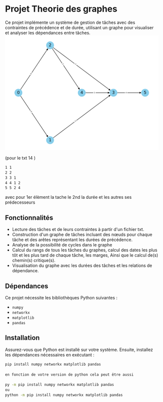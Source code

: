 # Projet Theorie des graphes

Ce projet implémente un système de gestion de tâches avec des contraintes de précédence et de durée, utilisant un graphe pour visualiser et analyser les dépendances entre tâches.
![alt text](https://github.com/raphber94/Theorie_graphes/blob/main/graph_layout/14.png)

(pour le txt 14 )
```bash
1 1
2 2
3 3 1
4 4 1 2
5 5 2 4
```

avec pour 1er élèment la tache le 2nd la durée et les autres ses prédecesseurs
## Fonctionnalités

- Lecture des tâches et de leurs contraintes à partir d'un fichier txt.
- Construction d'un graphe de tâches incluant des nœuds pour chaque tâche et des arêtes représentant les durées de précédence.
- Analyse de la possibilité de cycles dans le graphe
- Calcul du rangs de tous les tâches du graphes, calcul des dates les plus tôt et les plus tard de chaque tâche, les marges, Ainsi que le calcul de(s) chemin(s) critique(s).
- Visualisation du graphe avec les durées des tâches et les relations de dépendance.

## Dépendances

Ce projet nécessite les bibliothèques Python suivantes :
- `numpy`
- `networkx`
- `matplotlib`
- `pandas`

## Installation

Assurez-vous que Python est installé sur votre système. Ensuite, installez les dépendances nécessaires en exécutant :

```bash
pip install numpy networkx matplotlib pandas

en fonction de votre version de python cela peut être aussi 

py -m pip install numpy networkx matplotlib pandas
ou 
python -m pip install numpy networkx matplotlib pandas
